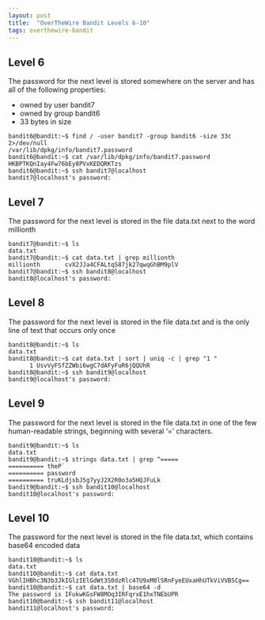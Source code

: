 ```yaml
---
layout: post
title:  "OverTheWire Bandit Levels 6-10"
tags: overthewire-bandit
---
```


## Level 6
The password for the next level is stored somewhere on the server and has all of the following properties:
* owned by user bandit7
* owned by group bandit6
* 33 bytes in size
```
bandit6@bandit:~$ find / -user bandit7 -group bandit6 -size 33c 2>/dev/null
/var/lib/dpkg/info/bandit7.password
bandit6@bandit:~$ cat /var/lib/dpkg/info/bandit7.password
HKBPTKQnIay4Fw76bEy8PVxKEDQRKTzs
bandit6@bandit:~$ ssh bandit7@localhost
bandit7@localhost's password:
```

## Level 7
The password for the next level is stored in the file data.txt next to the word millionth
```
bandit7@bandit:~$ ls
data.txt
bandit7@bandit:~$ cat data.txt | grep millionth
millionth       cvX2JJa4CFALtqS87jk27qwqGhBM9plV
bandit7@bandit:~$ ssh bandit8@localhost
bandit8@localhost's password:
```
## Level 8
The password for the next level is stored in the file data.txt and is the only line of text that occurs only once
```
bandit8@bandit:~$ ls
data.txt
bandit8@bandit:~$ cat data.txt | sort | uniq -c | grep "1 "
      1 UsvVyFSfZZWbi6wgC7dAFyFuR6jQQUhR
bandit8@bandit:~$ ssh bandit9@localhost
bandit9@localhost's password:
```

## Level 9
The password for the next level is stored in the file data.txt in one of the few human-readable strings, beginning with several ‘=’ characters.
```
bandit9@bandit:~$ ls
data.txt
bandit9@bandit:~$ strings data.txt | grep ^=====
========== theP`
========== password
========== truKLdjsbJ5g7yyJ2X2R0o3a5HQJFuLk
bandit9@bandit:~$ ssh bandit10@localhost
bandit10@localhost's password:
```
## Level 10
The password for the next level is stored in the file data.txt, which contains base64 encoded data
```
bandit10@bandit:~$ ls
data.txt
bandit10@bandit:~$ cat data.txt
VGhlIHBhc3N3b3JkIGlzIElGdWt3S0dzRlc4TU9xM0lSRnFyeEUxaHhUTkViVVBSCg==
bandit10@bandit:~$ cat data.txt | base64 -d
The password is IFukwKGsFW8MOq3IRFqrxE1hxTNEbUPR
bandit10@bandit:~$ ssh bandit11@localhost
bandit11@localhost's password:
```

